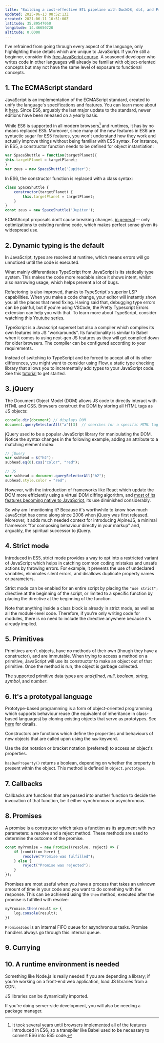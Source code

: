 ```yaml
---
title: "Building a cost-effective ETL pipeline with DuckDB, dbt, and Prefect"
updated: 2025-06-13 08:52:13Z
created: 2021-06-11 10:51:00Z
latitude: 35.89547060
longitude: 14.46650720
altitude: 0.0000
---
```


I've refrained from going through every aspect of the language, only highlighting those details which are unique to JavaScript. If you're still a beginner, consider this [free JavaScript course](https://javascript.info/). A seasoned developer who writes code in other languages will already be familiar with object-oriented concepts but may not have the same level of exposure to functional concepts.

## 1. The ECMAScript standard

JavaScript is an implementation of the ECMAScript standard, created to unify the language's specifications and features. You can learn more about it [here](https://exploringjs.com/impatient-js/ch_history.html#standardizing-javascript). Since ES6, arguably the last major update to the standard, newer editions have been released on a yearly basis.

While ES6 is supported in all modern browsers[^1] and runtimes, it has by no means replaced ES5. Moreover, since many of the new features in ES6 are syntactic sugar for ES5 features, you won't understand how they work and actually improve things without being familiar with ES5 syntax. For instance, in ES5, a constructor function needs to be defined for object instantiation:
```javascript
var SpaceShuttle = function(targetPlanet){
this.targetPlanet = targetPlanet;
}
var zeus = new SpaceShuttle('Jupiter');
```
In ES6, the constructor function is replaced with a class syntax:
```javascript
class SpaceShuttle {
    constructor(targetPlanet) {
        this.targetPlanet = targetPlanet;
    }
}
const zeus = new SpaceShuttle('Jupiter');
```
ECMAScript proposals don’t cause breaking changes, [in general](https://www.reddit.com/r/learnjavascript/comments/16hyjw1/comment/k0hwlvk/?context=3&share_id=KfmvL33UX20vZ9ZfZ40mF&utm_content=1&utm_medium=ios_app&utm_name=ioscss&utm_source=share&utm_term=1) -- only optimizations to existing runtime code, which makes perfect sense given its widespread use.

## 2. Dynamic typing is the default

In JavaScript, types are resolved at runtime, which means errors will go unnoticed until the code is executed.

What mainly differentiates TypeScript from JavaScript is its statically type system. This makes the code more readable since it shows intent, whilst also narrowing usage, which helps prevent a lot of bugs.

Refactoring is also improved, thanks to TypeScript's superior LSP capabilities. When you make a code change, your editor will instantly show you all the places that need fixing. Having said that, debugging type errors can be painful, but if you're using VSCode, the Pretty Typescript Errors extension can help you with that. To learn more about TypeScript, consider watching this [Youtube series](https://www.youtube.com/playlist?list=PLNqp92_EXZBJYFrpEzdO2EapvU0GOJ09n).

TypeScript is a Javascript superset but also a compiler which compiles its own features
into JS "workarounds". Its functionality is similar to Babel when it comes to using
next-gen JS features as they will get compiled down for older browsers. The compiler
can be configured according to your requirements.

Instead of switching to TypeScript and be forced to accept all of its other differences, you might want to consider using Flow, a static type checking library that allows you to incrementally add types to your JavaScript code. See this [tutorial](https://www.freecodecamp.org/news/why-use-static-types-in-javascript-part-1-8382da1e0adb/) to get started.

## 3. jQuery

The Document Object Model (DOM) allows JS code to directly interact with HTML and CSS. Browsers construct the DOM by storing all HTML tags as JS objects:
```javascript
console.dir(document) // displays DOM
document.querySelectorAll("a")[3]  // searches for a specific HTML tag is this a wrap?
```
jQuery used to be a popular JavaScript library for manipulating the DOM. Notice the syntax changes in the following example, adding an attribute to a matching element index:
```javascript
// jQuery
var subhead = $("h2");
subhead.eq(0).css("color", "red");

// JS
var subhead = document.querySelectorAll("h2");
subhead.style.color = "red";
```
However, with the introduction of frameworks like React which update the DOM more efficiently using a virtual DOM diffing algorithm, and [most of its features becoming native to JavaScript,](https://youmightnotneedjquery.com/) its use diminished considerably.

So why am I mentioning it? Because it's worthwhile to know how much JavaScript has come along since 2006 when jQuery was first released. Moreover, it adds much needed context for introducing AlpineJS, a minimal framework "for composing behaviour directly in your markup" and, arguably, the spiritual successor to jQuery.

## 4. Strict mode

Introduced in ES5, strict mode provides a way to opt into a restricted variant of JavaScript which helps in catching common coding mistakes and unsafe actions by throwing errors. For example, it prevents the use of undeclared variables, eliminates silent errors, and disallows duplicate property names or parameters.

Strict mode can be enabled for an entire script by placing the `"use strict";` directive at the beginning of the script, or limited to a specific function by placing the directive at the beginning of the function.

Note that anything inside a class block is already in strict mode, as well as all the module-level code. Therefore, if you're only writing code for modules, there is no need to include the directive anywhere because it's already implied.

## 5. Primitives

Primitives aren't objects, have no methods of their own (though they have a constructor), and are immutable. When trying to access a method on a primitive, JavaScript will use its constructor to make an object out of that primitive. Once the method is run, the object is garbage collected.

The supported primitive data types are *undefined*, *null*, *boolean*, *string*, *symbol*, and *number*.

## 6. It's a prototypal language

Prototype-based programming is a form of object-oriented programming which supports behaviour reuse (the equivalent of inheritance in class-based languages) by cloning existing objects that serve as prototypes. See [here](https://developer.mozilla.org/en-US/docs/Learn/JavaScript/Objects/Object_prototypes) for details.

Constructors are functions which define the properties and behaviours of new objects
that are called upon using the `new` keyword.

Use the dot notation or bracket notation (preferred) to access an object's properties.

`hasOwnProperty()` returns a boolean, depending on whether the property is present
within the object. This method is defined in `Object.prototype`.

## 7. Callbacks

Callbacks are functions that are passed into another function to decide the invocation
of that function, be it either synchronous or asynchronous.

## 8. Promises

A promise is a constructor which takes a function as its argument with two parameters: a resolve and a reject method. These methods are used to determine the outcome of the promise.
```javascript
const myPromise = new Promise((resolve, reject) => {
    if (condition here) {
        resolve("Promise was fulfilled");
    } else {
        reject("Promise was rejected");
    }
});
```
Promises are most useful when you have a process that takes an unknown amount of time in your code and you want to do something with the response. This can be achieved
using the `then` method, executed after the promise is fulfilled with resolve:
```javascript
myPromise.then(result => {
	log.console(result);
})
```
`PromiseJobs` is an internal FIFO queue for asynchronous tasks. Promise handlers always go through this internal queue.

## 9. Currying

## 10. A runtime environment is needed

Something like Node.js is really needed if you are depending a library; if you're working on a front-end web application, load JS libraries from a CDN.

JS libraries can be dynamically imported.

If you're doing server-side development, you will also be needing a package manager.


[^1]: It took several years until browsers implemented all of the features introduced in ES6, so a transpiler like Babel used to be necessary to convert ES6 into ES5 code.
